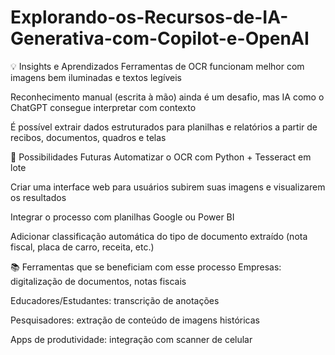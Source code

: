 # Explorando-os-Recursos-de-IA-Generativa-com-Copilot-e-OpenAI
💡 Insights e Aprendizados
Ferramentas de OCR funcionam melhor com imagens bem iluminadas e textos legíveis

Reconhecimento manual (escrita à mão) ainda é um desafio, mas IA como o ChatGPT consegue interpretar com contexto

É possível extrair dados estruturados para planilhas e relatórios a partir de recibos, documentos, quadros e telas

🚀 Possibilidades Futuras
Automatizar o OCR com Python + Tesseract em lote

Criar uma interface web para usuários subirem suas imagens e visualizarem os resultados

Integrar o processo com planilhas Google ou Power BI

Adicionar classificação automática do tipo de documento extraído (nota fiscal, placa de carro, receita, etc.)

📚 Ferramentas que se beneficiam com esse processo
Empresas: digitalização de documentos, notas fiscais

Educadores/Estudantes: transcrição de anotações

Pesquisadores: extração de conteúdo de imagens históricas

Apps de produtividade: integração com scanner de celular
